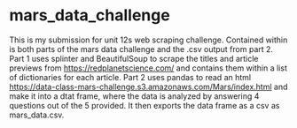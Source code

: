 # mars_data_challenge
This is my submission for unit 12s web scraping challenge. Contained within is both parts of the mars data challenge and the .csv output from part 2. Part 1 uses splinter and BeautifulSoup to scrape the titles and article previews from https://redplanetscience.com/ and contains them within a list of dictionaries for each article. Part 2 uses pandas to read an html https://data-class-mars-challenge.s3.amazonaws.com/Mars/index.html and make it into a dtat frame, where the data is analyzed by answering 4 questions out of the 5 provided. It then exports the data frame as a csv as mars_data.csv.